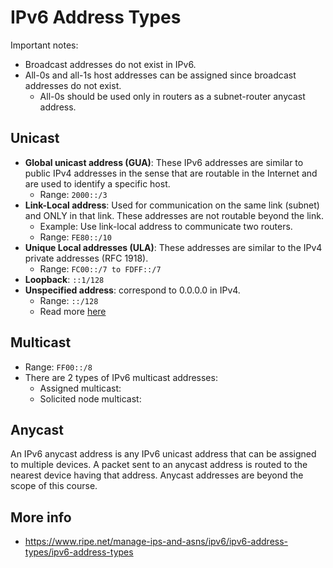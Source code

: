 # IPv6 Address Types

Important notes:
- Broadcast addresses do not exist in IPv6.
- All-0s and all-1s host addresses can be assigned since broadcast addresses do not exist.
    - All-0s should be used only in routers as a subnet-router anycast address.

## Unicast
- **Global unicast address (GUA)**: These IPv6 addresses are similar to public IPv4 addresses in the sense that are routable in the Internet and are used to identify a specific host.
    - Range: `2000::/3`
- **Link-Local address**: Used for communication on the same link (subnet) and ONLY in that link. These addresses are not routable beyond the link.
    - Example: Use link-local address to communicate two routers.
    - Range: `FE80::/10`
- **Unique Local addresses (ULA)**: These addresses are similar to the IPv4 private addresses (RFC 1918).
    - Range: `FC00::/7 to FDFF::/7`
- **Loopback**: `::1/128`
- **Unspecified address**: correspond to 0.0.0.0 in IPv4.
    - Range: `::/128`
    - Read more [here](http://www.ipuptime.net/Unspecified.aspx)

## Multicast
- Range: `FF00::/8`
- There are 2 types of IPv6 multicast addresses:
    - Assigned multicast: 
    - Solicited node multicast: 

## Anycast
 An IPv6 anycast address is any IPv6 unicast address that can be assigned to multiple devices. A packet sent to an anycast address is routed to the nearest device having that address. Anycast addresses are beyond the scope of this course.


 ## More info
 - https://www.ripe.net/manage-ips-and-asns/ipv6/ipv6-address-types/ipv6-address-types